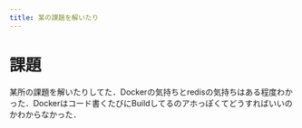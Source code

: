 ```yaml
---
title: 某の課題を解いたり
---
```


# 課題

某所の課題を解いたりしてた．Dockerの気持ちとredisの気持ちはある程度わかった．Dockerはコード書くたびにBuildしてるのアホっぽくてどうすればいいのかわからなかった．